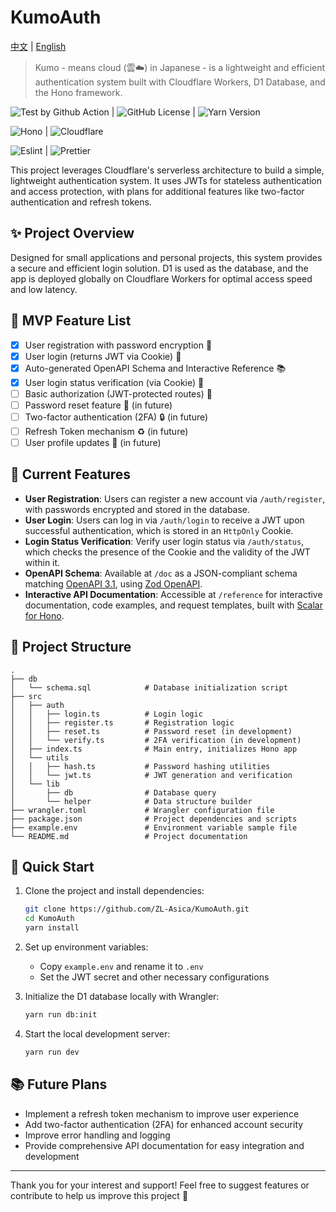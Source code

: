 # KumoAuth

[中文](./README.md) | [English](./README_EN.md)

> Kumo - means cloud (雲☁️) in Japanese - is a lightweight and efficient authentication system built with Cloudflare Workers, D1 Database, and the Hono framework.

![Test by Github Action](https://img.shields.io/github/actions/workflow/status/ZL-Asica/KumoAuth/auto-test.yml?logo=github&label=Test) | ![GitHub License](https://img.shields.io/github/license/ZL-Asica/KumoAuth) | ![Yarn Version](https://img.shields.io/github/package-json/packageManager/ZL-Asica/KumoAuth?label=&logo=yarn&logoColor=fff)

![Hono](https://img.shields.io/badge/Hono-E36002?logo=hono&logoColor=fff) | ![Cloudflare](https://img.shields.io/badge/Cloudflare-F38020?logo=Cloudflare&logoColor=white)

![Eslint](https://img.shields.io/badge/eslint-4B32C3?logo=eslint&logoColor=white) | ![Prettier](https://img.shields.io/badge/Prettier-F7B93E?logo=Prettier&logoColor=white)

This project leverages Cloudflare's serverless architecture to build a simple, lightweight authentication system. It uses JWTs for stateless authentication and access protection, with plans for additional features like two-factor authentication and refresh tokens.

## ✨ Project Overview

Designed for small applications and personal projects, this system provides a secure and efficient login solution. D1 is used as the database, and the app is deployed globally on Cloudflare Workers for optimal access speed and low latency.

## 🎯 MVP Feature List

- [x] User registration with password encryption 📝
- [x] User login (returns JWT via Cookie) 🔑
- [x] Auto-generated OpenAPI Schema and Interactive Reference 📚
- [x] User login status verification (via Cookie) 🔄
- [ ] Basic authorization (JWT-protected routes) 🔐
- [ ] Password reset feature 🔄 (in future)
- [ ] Two-factor authentication (2FA) 🔒 (in future)
- [ ] Refresh Token mechanism ♻️ (in future)
- [ ] User profile updates 👤 (in future)

## 📜 Current Features

- **User Registration**: Users can register a new account via `/auth/register`, with passwords encrypted and stored in the database.
- **User Login**: Users can log in via `/auth/login` to receive a JWT upon successful authentication, which is stored in an `HttpOnly` Cookie.
- **Login Status Verification**: Verify user login status via `/auth/status`, which checks the presence of the Cookie and the validity of the JWT within it.
- **OpenAPI Schema**: Available at `/doc` as a JSON-compliant schema matching [OpenAPI 3.1](https://spec.openapis.org/oas/v3.1.0.html), using [Zod OpenAPI](https://hono.dev/examples/zod-openapi).
- **Interactive API Documentation**: Accessible at `/reference` for interactive documentation, code examples, and request templates, built with [Scalar for Hono](https://github.com/scalar/scalar/blob/main/packages/hono-api-reference/README.md).

## 📂 Project Structure

```plaintext
.
├── db
│   └── schema.sql            # Database initialization script
├── src
│   ├── auth
│   │   ├── login.ts          # Login logic
│   │   ├── register.ts       # Registration logic
│   │   ├── reset.ts          # Password reset (in development)
│   │   └── verify.ts         # 2FA verification (in development)
│   ├── index.ts              # Main entry, initializes Hono app
│   └── utils
│   │   ├── hash.ts           # Password hashing utilities
│   │   └── jwt.ts            # JWT generation and verification
│   └── lib
│       ├── db                # Database query
│       └── helper            # Data structure builder
├── wrangler.toml             # Wrangler configuration file
├── package.json              # Project dependencies and scripts
├── example.env               # Environment variable sample file
└── README.md                 # Project documentation
```

## 🚀 Quick Start

1. Clone the project and install dependencies:

   ```bash
   git clone https://github.com/ZL-Asica/KumoAuth.git
   cd KumoAuth
   yarn install
   ```

2. Set up environment variables:

   - Copy `example.env` and rename it to `.env`
   - Set the JWT secret and other necessary configurations

3. Initialize the D1 database locally with Wrangler:

   ```bash
   yarn run db:init
   ```

4. Start the local development server:

   ```bash
   yarn run dev
   ```

## 📚 Future Plans

- Implement a refresh token mechanism to improve user experience
- Add two-factor authentication (2FA) for enhanced account security
- Improve error handling and logging
- Provide comprehensive API documentation for easy integration and development

---

Thank you for your interest and support! Feel free to suggest features or contribute to help us improve this project 🙌
